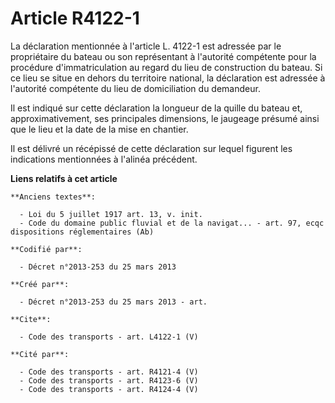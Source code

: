 # Article R4122-1

La déclaration mentionnée à l'article L. 4122-1 est adressée par le propriétaire du bateau ou son représentant à l'autorité
compétente pour la procédure d'immatriculation au regard du lieu de construction du bateau. Si ce lieu se situe en dehors du
territoire national, la déclaration est adressée à l'autorité compétente du lieu de domiciliation du demandeur. 

Il est indiqué sur cette déclaration la longueur de la quille du bateau et, approximativement, ses principales dimensions, le
jaugeage présumé ainsi que le lieu et la date de la mise en chantier. 

Il est délivré un récépissé de cette déclaration sur lequel figurent les indications mentionnées à l'alinéa précédent.

**Liens relatifs à cet article**

	**Anciens textes**:

	  - Loi du 5 juillet 1917 art. 13, v. init.
	  - Code du domaine public fluvial et de la navigat... - art. 97, ecqc dispositions réglementaires (Ab)

	**Codifié par**:

	  - Décret n°2013-253 du 25 mars 2013

	**Créé par**:

	  - Décret n°2013-253 du 25 mars 2013 - art.

	**Cite**:

	  - Code des transports - art. L4122-1 (V)

	**Cité par**:

	  - Code des transports - art. R4121-4 (V)
	  - Code des transports - art. R4123-6 (V)
	  - Code des transports - art. R4124-4 (V)
